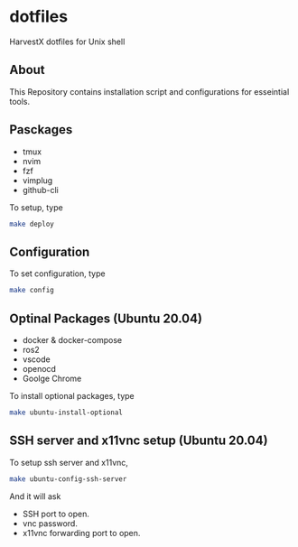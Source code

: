 # dotfiles
HarvestX dotfiles for Unix shell

## About
This Repository contains installation script and configurations for esseintial tools.


## Pasckages
- tmux
- nvim
- fzf
- vimplug
- github-cli

To setup, type
```bash
make deploy
```

## Configuration
To set configuration, type
```bash
make config
```


## Optinal Packages (Ubuntu 20.04)
- docker & docker-compose
- ros2
- vscode
- openocd
- Goolge Chrome

To install optional packages, type
```bash
make ubuntu-install-optional
```
## SSH server and x11vnc setup (Ubuntu 20.04)
To setup ssh server and x11vnc,
```bash
make ubuntu-config-ssh-server
```
And it will ask
- SSH port to open.
- vnc password.
- x11vnc forwarding port to open.

